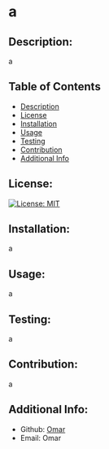 # a

  ## Description:
  a

  ## Table of Contents 
  - [Description](#description)
  - [License](#license)
  - [Installation](#installation)
  - [Usage](#usage)
  - [Testing](#testing)
  - [Contribution](#contribution)
  - [Additional Info](#additional-info)

  ## License:
  [![License: MIT](https://img.shields.io/badge/License-MIT-yellow.svg)](https://opensource.org/licenses/MIT)

  ## Installation:
  a

  ## Usage:
  a

  ## Testing:
  a

  ## Contribution:
  a

  ## Additional Info:
  - Github: [Omar](https://github.com/Omar)
  - Email: Omar 